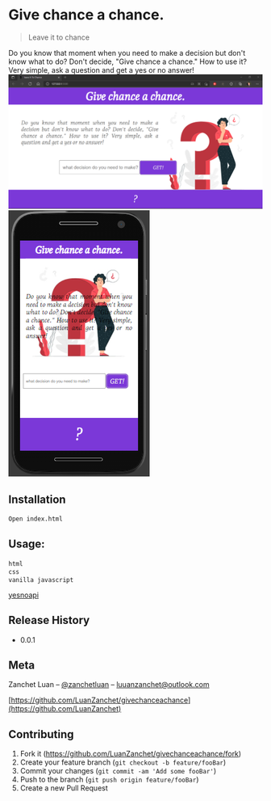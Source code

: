 # Give chance a chance.
> Leave it to chance

Do you know that moment when you need to make a decision but don't know what to do? Don't decide, "Give chance a chance." How to use it? Very simple, ask a question and get a yes or no answer!
![](desktop.png)
![](mobile.png)

## Installation

```sh
Open index.html
```
## Usage: 
    html
    css 
    vanilla javascript 
   [yesnoapi](https://yesno.wtf/) 


## Release History

* 0.0.1
    

## Meta

Zanchet Luan – [@zanchetluan](https://twitter.com/zanchetluan) – luuanzanchet@outlook.com

[https://github.com/LuanZanchet/givechanceachance](https://github.com/LuanZanchet)

## Contributing

1. Fork it (<https://github.com/LuanZanchet/givechanceachance/fork>)
2. Create your feature branch (`git checkout -b feature/fooBar`)
3. Commit your changes (`git commit -am 'Add some fooBar'`)
4. Push to the branch (`git push origin feature/fooBar`)
5. Create a new Pull Request
